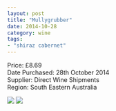 ```yaml
---
layout: post
title: "Mullygrubber"
date: 2014-10-28
category: wine
tags:
- "shiraz cabernet"
---
```


Price: £8.69  
Date Purchased: 28th October 2014  
Supplier: Direct Wine Shipments  
Region: South Eastern Australia  

![](/images/wine/2015-02-21-mullygrubber-1.jpg)
![](/images/wine/2015-02-21-mullygrubber-2.jpg)
